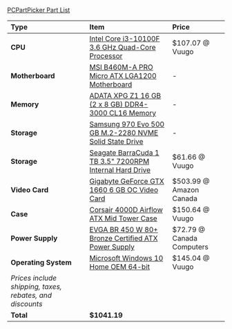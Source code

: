 [PCPartPicker Part List](https://ca.pcpartpicker.com/list/d6KKsL)

Type|Item|Price
:----|:----|:----
**CPU** | [Intel Core i3-10100F 3.6 GHz Quad-Core Processor](https://ca.pcpartpicker.com/product/r8Dkcf/intel-core-i3-10100f-36-ghz-quad-core-processor-bx8070110100f) | $107.07 @ Vuugo
**Motherboard** | [MSI B460M-A PRO Micro ATX LGA1200 Motherboard](https://ca.pcpartpicker.com/product/WMNgXL/msi-b460m-a-pro-micro-atx-lga1200-motherboard-b460m-a-pro) |-
**Memory** | [ADATA XPG Z1 16 GB (2 x 8 GB) DDR4-3000 CL16 Memory](https://ca.pcpartpicker.com/product/KmfhP6/adata-xpg-z1-16-gb-2-x-8-gb-ddr4-3000-memory-ax4u300038g16-dsz1) |-
**Storage** | [Samsung 970 Evo 500 GB M.2-2280 NVME Solid State Drive](https://ca.pcpartpicker.com/product/P4ZFf7/samsung-970-evo-500gb-m2-2280-solid-state-drive-mz-v7e500bw) |-
**Storage** | [Seagate BarraCuda 1 TB 3.5" 7200RPM Internal Hard Drive](https://ca.pcpartpicker.com/product/44Gj4D/seagate-barracuda-1tb-35-7200rpm-internal-hard-drive-st1000dm010) | $61.66 @ Vuugo
**Video Card** | [Gigabyte GeForce GTX 1660 6 GB OC Video Card](https://ca.pcpartpicker.com/product/NHdxFT/gigabyte-geforce-gtx-1660-6-gb-oc-video-card-gv-n1660oc-6gd) | $503.99 @ Amazon Canada
**Case** | [Corsair 4000D Airflow ATX Mid Tower Case](https://ca.pcpartpicker.com/product/bCYQzy/corsair-4000d-airflow-atx-mid-tower-case-cc-9011200-ww) | $150.64 @ Vuugo
**Power Supply** | [EVGA BR 450 W 80+ Bronze Certified ATX Power Supply](https://ca.pcpartpicker.com/product/xDMwrH/evga-br-450w-80-bronze-certified-atx-power-supply-100-br-0450-k1) | $72.79 @ Canada Computers
**Operating System** | [Microsoft Windows 10 Home OEM 64-bit](https://ca.pcpartpicker.com/product/wtgPxr/microsoft-os-kw900140) | $145.04 @ Vuugo
 | *Prices include shipping, taxes, rebates, and discounts* |
 | **Total** | **$1041.19**
